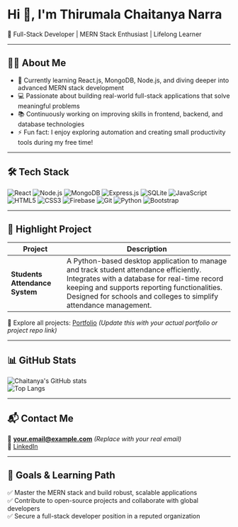 # Hi 👋, I'm Thirumala Chaitanya Narra  
🚀 Full-Stack Developer | MERN Stack Enthusiast | Lifelong Learner  

---

## 👨‍💻 About Me
- 🌱 Currently learning React.js, MongoDB, Node.js, and diving deeper into advanced MERN stack development  
- 💻 Passionate about building real-world full-stack applications that solve meaningful problems  
- 📚 Continuously working on improving skills in frontend, backend, and database technologies  
- ⚡ Fun fact: I enjoy exploring automation and creating small productivity tools during my free time!  

---

## 🛠️ Tech Stack
![React](https://img.shields.io/badge/React-20232A?style=for-the-badge&logo=react&logoColor=61DAFB)
![Node.js](https://img.shields.io/badge/Node.js-43853D?style=for-the-badge&logo=node-dot-js&logoColor=white)
![MongoDB](https://img.shields.io/badge/MongoDB-4EA94B?style=for-the-badge&logo=mongodb&logoColor=white)
![Express.js](https://img.shields.io/badge/Express.js-404D59?style=for-the-badge)
![SQLite](https://img.shields.io/badge/SQLite-07405E?style=for-the-badge&logo=sqlite&logoColor=white)
![JavaScript](https://img.shields.io/badge/JavaScript-323330?style=for-the-badge&logo=javascript&logoColor=F7DF1E)
![HTML5](https://img.shields.io/badge/HTML5-E34F26?style=for-the-badge&logo=html5&logoColor=white)
![CSS3](https://img.shields.io/badge/CSS3-1572B6?style=for-the-badge&logo=css3&logoColor=white)
![Firebase](https://img.shields.io/badge/Firebase-ffca28?style=for-the-badge&logo=firebase&logoColor=black)
![Git](https://img.shields.io/badge/Git-F05032?style=for-the-badge&logo=git&logoColor=white)
![Python](https://img.shields.io/badge/Python-3776AB?style=for-the-badge&logo=python&logoColor=white)
![Bootstrap](https://img.shields.io/badge/Bootstrap-563D7C?style=for-the-badge&logo=bootstrap&logoColor=white)  

---

## 📂 Highlight Project
| Project | Description |
|--------|-------------|
| **Students Attendance System** | A Python-based desktop application to manage and track student attendance efficiently. Integrates with a database for real-time record keeping and supports reporting functionalities. Designed for schools and colleges to simplify attendance management. |

🔗 Explore all projects: [Portfolio](#) *(Update this with your actual portfolio or project repo link)*

---

## 📊 GitHub Stats
![Chaitanya's GitHub stats](https://github-readme-stats.vercel.app/api?username=thirumalachaitanyanarra&show_icons=true&theme=radical)  
![Top Langs](https://github-readme-stats.vercel.app/api/top-langs/?username=thirumalachaitanyanarra&layout=compact&theme=radical)  

---

## 📬 Contact Me
📧 **your.email@example.com** *(Replace with your real email)*  
💼 [LinkedIn](https://www.linkedin.com/in/thirumalachaitanyanarra/)  

---

## 🎯 Goals & Learning Path
✅ Master the MERN stack and build robust, scalable applications  
✅ Contribute to open-source projects and collaborate with global developers  
✅ Secure a full-stack developer position in a reputed organization  
